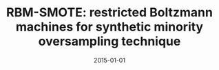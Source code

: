 ---
# Documentation: https://wowchemy.com/docs/managing-content/

title: 'RBM-SMOTE: restricted Boltzmann machines for synthetic minority oversampling
  technique'
subtitle: ''
summary: ''
authors:
- zieba
- Jakub M. Tomczak
- Adam F. Gonczarek
tags: []
categories: []
date: '2015-01-01'
lastmod: 2022-10-07T05:50:43Z
featured: false
draft: false

# Featured image
# To use, add an image named `featured.jpg/png` to your page's folder.
# Focal points: Smart, Center, TopLeft, Top, TopRight, Left, Right, BottomLeft, Bottom, BottomRight.
image:
  caption: ''
  focal_point: ''
  preview_only: false

# Projects (optional).
#   Associate this post with one or more of your projects.
#   Simply enter your project's folder or file name without extension.
#   E.g. `projects = ["internal-project"]` references `content/project/deep-learning/index.md`.
#   Otherwise, set `projects = []`.
projects: []
publishDate: '2022-10-07T05:50:42.695562Z'
publication_types:
- '1'
abstract: ''
publication: '*Intelligent Information and Database Systems : 7th Asian Conference,
  ACIIDS 2015, Bali, Indonesia, March 23-25, 2015 : proceedings. Pt. 1*'
doi: 10.1007/978-3-319-15702-3_37
---